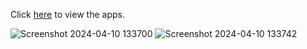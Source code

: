 <p>Click <a href="https://jeanbongcawel.github.io/CandySort_MidtermProject/" target="_blank">here</a> to view the apps.</p>


![Screenshot 2024-04-10 133700](https://github.com/jeanbongcawel/CandySort_MidtermProject/assets/157565832/dcdc336f-32ee-4881-a3b0-9f508385b8e8)
![Screenshot 2024-04-10 133742](https://github.com/jeanbongcawel/CandySort_MidtermProject/assets/157565832/0c73039b-7591-4908-a753-c274ea55cc36)
